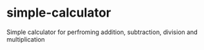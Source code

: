 # simple-calculator
 Simple calculator for perfroming addition, subtraction, division and multiplication
